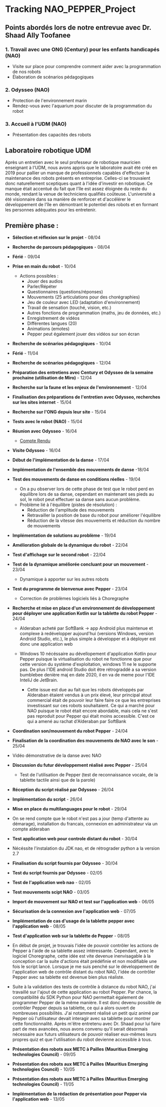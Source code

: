 # Tracking NAO_PEPPER_Project

## Points abordés lors de notre entrevue avec Dr. Shaad Ally Toofanee

### 1. Travail avec une ONG (Century) pour les enfants handicapés (NAO)
- Visite sur place pour comprendre comment aider avec la programmation de nos robots
- Élaboration de scénarios pédagogiques

### 2. Odysseo (NAO)
- Protection de l'environnement marin
- Rendez-vous avec l'aquarium pour discuter de la programmation du robot

### 3. Accueil à l'UDM (NAO)
- Présentation des capacités des robots

## Laboratoire robotique UDM

Après un entretien avec le seul professeur de robotique mauricien enseignant à l'UDM, nous avons appris que le laboratoire avait été créé en 2019 pour pallier un manque de professionnels capables d'effectuer la maintenance des robots présents en entreprise. Celles-ci se trouvaient donc naturellement sceptiques quant à l'idée d'investir en robotique. Ce manque était accentué du fait que l'île est assez éloignée du reste du monde, rendant la venue de techniciens qualifiés coûteuse. L'université a été visionnaire dans sa manière de renforcer et d'accélérer le développement de l'île en démontrant le potentiel des robots et en formant les personnes adéquates pour les entretenir.

## Première phase :

- **Sélection et réflexion sur le projet** - 08/04
- **Recherche de parcours pédagogiques** - 08/04
- **Férié** - 09/04
- **Prise en main du robot** - 10/04
  - Actions possibles :
    - Jouer des audios
    - Parler/Répéter
    - Questionnaires (questions/réponses)
    - Mouvements (25 articulations pour des chorégraphies)
    - Jeu de couleur avec LED (adaptation d'environnement)
    - Travail de sensation (touché, vision, etc.)
    - Autres fonctions de programmation (maths, jeu de données, etc.)
    - Enregistrement de vidéos
    - Différentes langues (20)
    - Animations (emotes)
    - Pepper peut également jouer des vidéos sur son écran

- **Recherche de scénarios pédagogiques** - 10/04
- **Férié** - 11/04
- **Recherche de scénarios pédagogiques** - 12/04
- **Préparation des entretiens avec Century et Odysseo de la semaine prochaine (utilisation de Miro)** - 12/04
- **Recherche sur la faune et les enjeux de l'environnement** - 12/04
- **Finalisation des préparations de l'entretien avec Odysseo, recherches sur les sites internet** - 15/04
- **Recherche sur l'ONG depuis leur site** - 15/04
- **Tests avec le robot (NAO)** - 15/04
- **Réunion avec Odysseo** - 16/04
  - [Compte Rendu](meeting_minutes/meeting_16_04.md)
- **Visite Odysseo** - 16/04
- **Début de l'implémentation de la danse** - 17/04
- **Implémentation de l'ensemble des mouvements de danse** -18/04
- **Test des mouvements de danse en conditions réelles** - 19/04 
  - On a pu observer lors de cette phase de test que le robot perd en équilibre lors de sa danse, cependant en maintenant ses pieds au sol, le robot peut effectuer sa danse sans aucun problème. 
  - Problème lié à l'équilibre (pistes de résolution) : 
    - Réduction de l'amplitude des mouvements
    - Retravailler la position de base du robot pour améliorer l'équilibre
    - Réduction de la vitesse des mouvements et réduction du nombre de mouvements
- **Implémentation de solutions au problème** - 19/04
- **Amélioration globale de la dynamique du robot** - 22/04
- **Test d'affichage sur le second robot** - 22/04
- **Test de la dynamique améliorée concluant pour un mouvement** - 23/04
  - Dynamique à apporter sur les autres robots
- **Test du programme de bienvenue avec Pepper** - 23/04
  - Correction de problèmes logiciels liés à Choregraphe
- **Recherche et mise en place d'un environnement de développement pour déployer une application Kotlin sur la tablette du robot Pepper** - 24/04
  - Alderaban acheté par SoftBank -> app Android plus maintenue et complexe à redévelopper aujourd'hui (versions Windows, version Android Studio, etc.), le plus simple à développer et à déployer est donc une application web

  - Windows 10 nécéssaire au dévellopement d'application Kotlin pour Pepper puisque la virtualisation du robot ne fonctionne que pour cette version du système d'exploitation, windows 11 ne le supporte pas. De plus l'IDE android Studio doit être rétrograddé a sa version bumblebee denière maj en date 2020, il en va de meme pour l'IDE InteliJ de JetBrain.

	- Cette issue est due au fait que les robots développés par Alderaban étaient vendus à un prix élevé, leur principal atout commercial était de pouvoir leur faire faire ce que les entreprises investissant sur ces robots souhaitaient. Ce qui a marché pour NAO puisque le robot était encore abordable, mais cela ne s'est pas reproduit pour Pepper qui était moins accessible. C'est ce qui a amené au rachat d'Alderaban par SoftBank
- **Coordination son/mouvement du robot Pepper** - 24/04
- **Finalisation de la coordination des mouvements de NAO avec le son** - 25/04
 - Vidéo démonstrative de la danse avec NAO
- **Discussion du futur développement réalisé avec Pepper** - 25/04
  - Test de l'utilisation de Pepper (test de reconnaissance vocale, de la tablette tactile ainsi que de la parole)
- **Réception du script réalisé par Odysseo** - 26/04
- **Implémentation du script** - 26/04
- **Mise en place du multilanguages pour le robot** - 29/04
 - On se rend compte que le robot n'est pas a jour (temp d'attente au démarage), installation du francais, connexion en administrateur via un compte alderaban
- **Test application web pour controle distant du robot** - 30/04
 - Nécéssite l'instalation du JDK nao, et de rétrograder python a la version 2.7
- **Finalisation du script fournis par Odysseo** - 30/04
- **Test du script fournis par Odysseo** - 02/05
- **Test de l'application web nao** - 02/05
- **Test mouvements scipt NAO** - 03/05
- **Import de mouvement sur NAO et test sur l'application web** - 06/05
- **Sécurisation de la connexion ave l'application web** - 07/05
- **Implémentation de cas d'usage de la tablette pepper avec l'application web** - 08/05
- **Test d'application web sur la tablette de Pepper** - 08/05
 - En début de projet, je trouvais  l'idée de pouvoir contrôler les actions de Pepper à l'aide de sa tablette assez intéressante. Cependant, avec le logiciel Choregraphe, cette idée est vite devenue inenvisagable à la conception car la suite d'actions était prédéfinie et non modifiable une fois le script lancé. Lorsque je me suis penché sur le développement de l'application web de contrôle distant du robot NAO, l'idée de contrôler Pepper avec sa tablette est devenue bien plus réaliste.

 - Suite à la validation des tests de contrôle à distance du robot NAO, j'ai travaillé sur l'ajout de cette application au robot Pepper. Par chance, la compatibilité du SDK Python pour NAO permettait également de programmer Pepper de la même manière. Il est donc devenu possible de contrôler Pepper depuis sa tablette, ce qui a alors ouvert de nombreuses possibilités. J'ai notamment réalisé un petit quiz animé par Pepper où l'utilisateur devait interagir avec sa tablette pour montrer cette fonctionnalité. Après m'être entretenu avec Dr. Shaad pour lui faire part de mes avancées, nous avons convenu qu'il serait désormais nécessaire aux futurs utilisateurs de pouvoir réaliser eux-mêmes leurs propres quiz et que l'utilisation du robot devienne accessible à tous.
- **Présentation des robots aux METC à Pailles (Mauritius Emerging technologies Council)** - 09/05
- **Présentation des robots aux METC à Pailles (Mauritius Emerging technologies Council)** - 10/05
- **Présentation des robots aux METC à Pailles (Mauritius Emerging technologies Council)** - 11/05
- **Implémentation de la rédaction de présentation pour Pepper via l'application web** - 13/05

